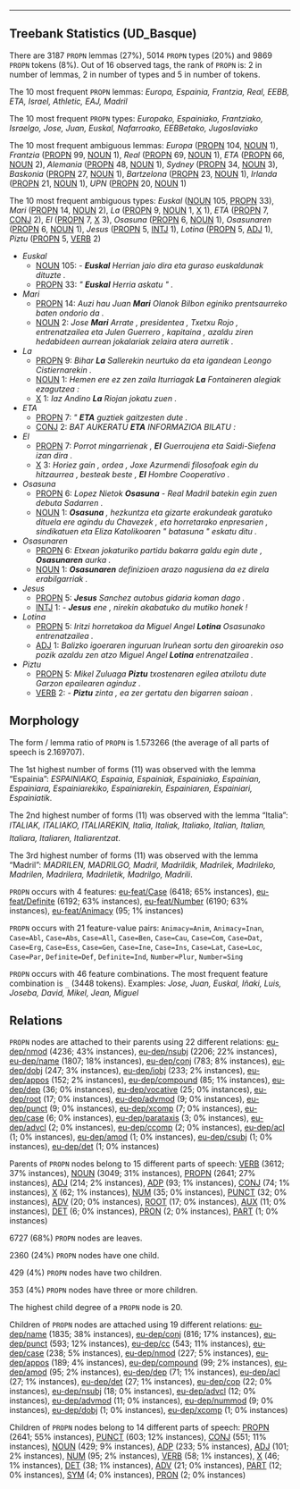 

--------------------------------------------------------------------------------

## Treebank Statistics (UD_Basque)

There are 3187 `PROPN` lemmas (27%), 5014 `PROPN` types (20%) and 9869 `PROPN` tokens (8%).
Out of 16 observed tags, the rank of `PROPN` is: 2 in number of lemmas, 2 in number of types and 5 in number of tokens.

The 10 most frequent `PROPN` lemmas: <em>Europa, Espainia, Frantzia, Real, EEBB, ETA, Israel, Athletic, EAJ, Madril</em>

The 10 most frequent `PROPN` types:  <em>Europako, Espainiako, Frantziako, Israelgo, Jose, Juan, Euskal, Nafarroako, EEBBetako, Jugoslaviako</em>

The 10 most frequent ambiguous lemmas: <em>Europa</em> ([PROPN]() 104, [NOUN]() 1), <em>Frantzia</em> ([PROPN]() 99, [NOUN]() 1), <em>Real</em> ([PROPN]() 69, [NOUN]() 1), <em>ETA</em> ([PROPN]() 66, [NOUN]() 2), <em>Alemania</em> ([PROPN]() 48, [NOUN]() 1), <em>Sydney</em> ([PROPN]() 34, [NOUN]() 3), <em>Baskonia</em> ([PROPN]() 27, [NOUN]() 1), <em>Bartzelona</em> ([PROPN]() 23, [NOUN]() 1), <em>Irlanda</em> ([PROPN]() 21, [NOUN]() 1), <em>UPN</em> ([PROPN]() 20, [NOUN]() 1)

The 10 most frequent ambiguous types:  <em>Euskal</em> ([NOUN]() 105, [PROPN]() 33), <em>Mari</em> ([PROPN]() 14, [NOUN]() 2), <em>La</em> ([PROPN]() 9, [NOUN]() 1, [X]() 1), <em>ETA</em> ([PROPN]() 7, [CONJ]() 2), <em>El</em> ([PROPN]() 7, [X]() 3), <em>Osasuna</em> ([PROPN]() 6, [NOUN]() 1), <em>Osasunaren</em> ([PROPN]() 6, [NOUN]() 1), <em>Jesus</em> ([PROPN]() 5, [INTJ]() 1), <em>Lotina</em> ([PROPN]() 5, [ADJ]() 1), <em>Piztu</em> ([PROPN]() 5, [VERB]() 2)


* <em>Euskal</em>
  * [NOUN]() 105: <em>- <b>Euskal</b> Herrian jaio dira eta guraso euskaldunak dituzte .</em>
  * [PROPN]() 33: <em>" <b>Euskal</b> Herria askatu " .</em>
* <em>Mari</em>
  * [PROPN]() 14: <em>Auzi hau Juan <b>Mari</b> Olanok Bilbon eginiko prentsaurreko baten ondorio da .</em>
  * [NOUN]() 2: <em>Jose <b>Mari</b> Arrate , presidentea , Txetxu Rojo , entrenatzailea eta Julen Guerrero , kapitaina , azaldu ziren hedabideen aurrean jokalariak zelaira atera aurretik .</em>
* <em>La</em>
  * [PROPN]() 9: <em>Bihar <b>La</b> Sallerekin neurtuko da eta igandean Leongo Cistiernarekin .</em>
  * [NOUN]() 1: <em>Hemen ere ez zen zaila Iturriagak <b>La</b> Fontaineren alegiak ezagutzea :</em>
  * [X]() 1: <em>Iaz Andino <b>La</b> Riojan jokatu zuen .</em>
* <em>ETA</em>
  * [PROPN]() 7: <em>" <b>ETA</b> guztiek gaitzesten dute .</em>
  * [CONJ]() 2: <em>BAT AUKERATU <b>ETA</b> INFORMAZIOA BILATU :</em>
* <em>El</em>
  * [PROPN]() 7: <em>Porrot mingarrienak , <b>El</b> Guerroujena eta Saidi-Siefena izan dira .</em>
  * [X]() 3: <em>Horiez gain , ordea , Joxe Azurmendi filosofoak egin du hitzaurrea , besteak beste , <b>El</b> Hombre Cooperativo .</em>
* <em>Osasuna</em>
  * [PROPN]() 6: <em>Lopez Nietok <b>Osasuna</b> - Real Madril batekin egin zuen debuta Sadarren .</em>
  * [NOUN]() 1: <em><b>Osasuna</b> , hezkuntza eta gizarte erakundeak garatuko dituela ere agindu du Chavezek , eta horretarako enpresarien , sindikatuen eta Eliza Katolikoaren " batasuna " eskatu ditu .</em>
* <em>Osasunaren</em>
  * [PROPN]() 6: <em>Etxean jokaturiko partidu bakarra galdu egin dute , <b>Osasunaren</b> aurka .</em>
  * [NOUN]() 1: <em><b>Osasunaren</b> definizioen arazo nagusiena da ez direla erabilgarriak .</em>
* <em>Jesus</em>
  * [PROPN]() 5: <em><b>Jesus</b> Sanchez autobus gidaria koman dago .</em>
  * [INTJ]() 1: <em>- <b>Jesus</b> ene , nirekin akabatuko du mutiko honek !</em>
* <em>Lotina</em>
  * [PROPN]() 5: <em>Iritzi horretakoa da Miguel Angel <b>Lotina</b> Osasunako entrenatzailea .</em>
  * [ADJ]() 1: <em>Balizko igoeraren inguruan Iruñean sortu den giroarekin oso pozik azaldu zen atzo Miguel Angel <b>Lotina</b> entrenatzailea .</em>
* <em>Piztu</em>
  * [PROPN]() 5: <em>Mikel Zuluaga <b>Piztu</b> txostenaren egilea atxilotu dute Garzon epailearen aginduz .</em>
  * [VERB]() 2: <em>- <b>Piztu</b> zinta , ea zer gertatu den bigarren saioan .</em>

## Morphology

The form / lemma ratio of `PROPN` is 1.573266 (the average of all parts of speech is 2.169707).

The 1st highest number of forms (11) was observed with the lemma “Espainia”: <em>ESPAINIAKO, Espainia, Espainiak, Espainiako, Espainian, Espainiara, Espainiarekiko, Espainiarekin, Espainiaren, Espainiari, Espainiatik</em>.

The 2nd highest number of forms (11) was observed with the lemma “Italia”: <em>ITALIAK, ITALIAKO, ITALIAREKIN, Italia, Italiak, Italiako, Italian, Italian, Italiara, Italiaren, Italiarentzat</em>.

The 3rd highest number of forms (11) was observed with the lemma “Madril”: <em>MADRILEN, MADRILGO, Madril, Madrildik, Madrilek, Madrileko, Madrilen, Madrilera, Madriletik, Madrilgo, Madrili</em>.

`PROPN` occurs with 4 features: [eu-feat/Case]() (6418; 65% instances), [eu-feat/Definite]() (6192; 63% instances), [eu-feat/Number]() (6190; 63% instances), [eu-feat/Animacy]() (95; 1% instances)

`PROPN` occurs with 21 feature-value pairs: `Animacy=Anim`, `Animacy=Inan`, `Case=Abl`, `Case=Abs`, `Case=All`, `Case=Ben`, `Case=Cau`, `Case=Com`, `Case=Dat`, `Case=Erg`, `Case=Ess`, `Case=Gen`, `Case=Ine`, `Case=Ins`, `Case=Lat`, `Case=Loc`, `Case=Par`, `Definite=Def`, `Definite=Ind`, `Number=Plur`, `Number=Sing`

`PROPN` occurs with 46 feature combinations.
The most frequent feature combination is `_` (3448 tokens).
Examples: <em>Jose, Juan, Euskal, Iñaki, Luis, Joseba, David, Mikel, Jean, Miguel</em>


## Relations

`PROPN` nodes are attached to their parents using 22 different relations: [eu-dep/nmod]() (4236; 43% instances), [eu-dep/nsubj]() (2206; 22% instances), [eu-dep/name]() (1807; 18% instances), [eu-dep/conj]() (783; 8% instances), [eu-dep/dobj]() (247; 3% instances), [eu-dep/iobj]() (233; 2% instances), [eu-dep/appos]() (152; 2% instances), [eu-dep/compound]() (85; 1% instances), [eu-dep/dep]() (36; 0% instances), [eu-dep/vocative]() (25; 0% instances), [eu-dep/root]() (17; 0% instances), [eu-dep/advmod]() (9; 0% instances), [eu-dep/punct]() (9; 0% instances), [eu-dep/xcomp]() (7; 0% instances), [eu-dep/case]() (6; 0% instances), [eu-dep/parataxis]() (3; 0% instances), [eu-dep/advcl]() (2; 0% instances), [eu-dep/ccomp]() (2; 0% instances), [eu-dep/acl]() (1; 0% instances), [eu-dep/amod]() (1; 0% instances), [eu-dep/csubj]() (1; 0% instances), [eu-dep/det]() (1; 0% instances)

Parents of `PROPN` nodes belong to 15 different parts of speech: [VERB]() (3612; 37% instances), [NOUN]() (3049; 31% instances), [PROPN]() (2641; 27% instances), [ADJ]() (214; 2% instances), [ADP]() (93; 1% instances), [CONJ]() (74; 1% instances), [X]() (62; 1% instances), [NUM]() (35; 0% instances), [PUNCT]() (32; 0% instances), [ADV]() (20; 0% instances), [ROOT]() (17; 0% instances), [AUX]() (11; 0% instances), [DET]() (6; 0% instances), [PRON]() (2; 0% instances), [PART]() (1; 0% instances)

6727 (68%) `PROPN` nodes are leaves.

2360 (24%) `PROPN` nodes have one child.

429 (4%) `PROPN` nodes have two children.

353 (4%) `PROPN` nodes have three or more children.

The highest child degree of a `PROPN` node is 20.

Children of `PROPN` nodes are attached using 19 different relations: [eu-dep/name]() (1835; 38% instances), [eu-dep/conj]() (816; 17% instances), [eu-dep/punct]() (593; 12% instances), [eu-dep/cc]() (543; 11% instances), [eu-dep/case]() (238; 5% instances), [eu-dep/nmod]() (227; 5% instances), [eu-dep/appos]() (189; 4% instances), [eu-dep/compound]() (99; 2% instances), [eu-dep/amod]() (95; 2% instances), [eu-dep/dep]() (71; 1% instances), [eu-dep/acl]() (27; 1% instances), [eu-dep/det]() (27; 1% instances), [eu-dep/cop]() (22; 0% instances), [eu-dep/nsubj]() (18; 0% instances), [eu-dep/advcl]() (12; 0% instances), [eu-dep/advmod]() (11; 0% instances), [eu-dep/nummod]() (9; 0% instances), [eu-dep/dobj]() (1; 0% instances), [eu-dep/xcomp]() (1; 0% instances)

Children of `PROPN` nodes belong to 14 different parts of speech: [PROPN]() (2641; 55% instances), [PUNCT]() (603; 12% instances), [CONJ]() (551; 11% instances), [NOUN]() (429; 9% instances), [ADP]() (233; 5% instances), [ADJ]() (101; 2% instances), [NUM]() (95; 2% instances), [VERB]() (58; 1% instances), [X]() (46; 1% instances), [DET]() (38; 1% instances), [ADV]() (21; 0% instances), [PART]() (12; 0% instances), [SYM]() (4; 0% instances), [PRON]() (2; 0% instances)

